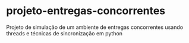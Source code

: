 # projeto-entregas-concorrentes
Projeto de simulação de um ambiente de entregas concorrentes usando threads e técnicas de sincronização em python
